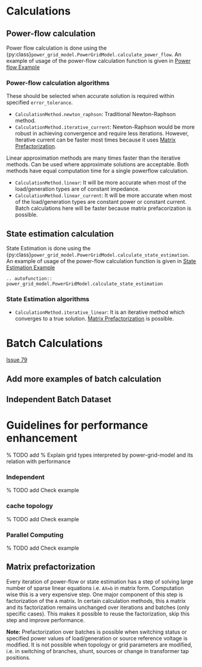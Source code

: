 <!--
SPDX-FileCopyrightText: 2022 Contributors to the Power Grid Model project <dynamic.grid.calculation@alliander.com>

SPDX-License-Identifier: MPL-2.0
-->

# Calculations

## Power-flow calculation

Power flow calculation is done using the {py:class}`power_grid_model.PowerGridModel.calculate_power_flow`. An example of usage of the power-flow calculation function is given in [Power flow Example](ex_power_flow)


### Power-flow calculation algorithms

These should be selected when accurate solution is required within specified `error_tolerance`.

* `CalculationMethod.newton_raphson`: Traditional Newton-Raphson method.
* `CalculationMethod.iterative_current`: Newton-Raphson would be more robust in achieving convergence and require less
  iterations. However, Iterative current can be faster most times because it
  uses [Matrix Prefactorization](calculations.md#Matrix-Prefactorization).

Linear approximation methods are many times faster than the iterative methods. Can be used where approximate solutions
are acceptable. Both methods have equal computation time for a single powerflow calculation.

* `CalculationMethod.linear`: It will be more accurate when most of the load/generation types are of constant impedance.
* `CalculationMethod.linear_current`: It will be more accurate when most of the load/generation types are constant power
  or constant current. Batch calculations here will be faster because matrix prefacorization is possible.

## State estimation calculation

State Estimation is done using the {py:class}`power_grid_model.PowerGridModel.calculate_state_estimation`. An example of usage of the power-flow calculation function is given in [State Estimation Example](ex_state_est)

```{eval-rst}
.. autofunction:: power_grid_model.PowerGridModel.calculate_state_estimation
```

### State Estimation algorithms

* `CalculationMethod.iterative_linear`: It is an iterative method which converges to a true
  solution. [Matrix Prefactorization](calculations.md#Matrix-Prefactorization) is possible.

# Batch Calculations

[Issue 79](https://github.com/alliander-opensource/power-grid-model/issues/79)

## Add more examples of batch calculation


## Independent Batch Dataset

# Guidelines for performance enhancement

% TODO add % Explain grid types interpreted by power-grid-model and its relation with performance

### Independent

% TODO add Check example

### cache topology

% TODO add Check example

### Parallel Computing

% TODO add Check example

## Matrix prefactorization

Every iteration of power-flow or state estimation has a step of solving large number of sparse linear equations
i.e. `AX=b` in matrix form. Computation wise this is a very expensive step. One major component of this step is
factorization of the `A` matrix. In certain calculation methods, this `A` matrix and its factorization remains unchanged
over iterations and batches (only specific cases). This makes it possible to reuse the factorization, skip this step and
improve performance.

**Note:** Prefactorization over batches is possible when switching status or specified power values of load/generation
or source reference voltage is modified. It is not possible when topology or grid parameters are modified, i.e. in
switching of branches, shunt, sources or change in transformer tap positions.

